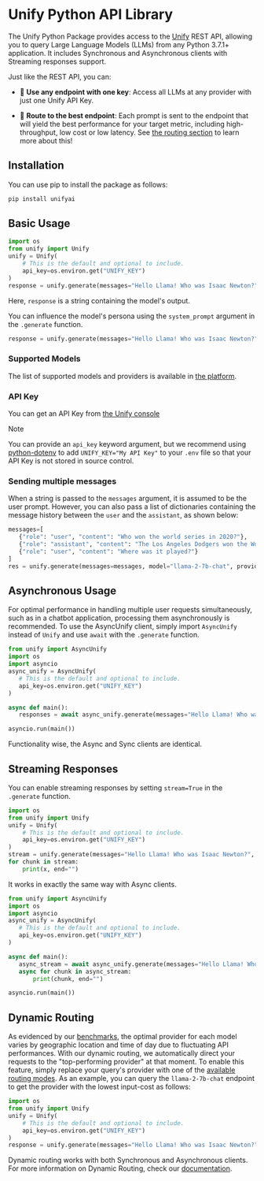 # Unify Python API Library
The Unify Python Package provides access to the [Unify](https://unify.ai) REST API, allowing you to query Large Language Models (LLMs)
from any Python 3.7.1+ application.
It includes Synchronous and Asynchronous clients with Streaming responses support.

Just like the REST API, you can:

- 🔑 **Use any endpoint with one key**: Access all LLMs at any provider with just one Unify API Key.


- 🚀 **Route to the best endpoint**: Each prompt is sent to the endpoint that will yield the best
  performance for your target metric, including high-throughput, low cost or low latency. See
  [the routing section](#dynamic-routing) to learn more about this!

## Installation
You can use pip to install the package as follows:
```bash
pip install unifyai
```

## Basic Usage
```python
import os
from unify import Unify
unify = Unify(
    # This is the default and optional to include.
    api_key=os.environ.get("UNIFY_KEY")
)
response = unify.generate(messages="Hello Llama! Who was Isaac Newton?", model="llama-2-13b-chat", provider="anyscale")
```

Here, `response` is a string containing the model's output.

You can influence the model's persona using the `system_prompt` argument in the `.generate` function.

```python
response = unify.generate(messages="Hello Llama! Who was Isaac Newton?", system_prompt="You should always talk in rhymes", model="llama-2-13b-chat", provider="anyscale")
```

### Supported Models
The list of supported models and providers is available in [the platform](https://unify.ai/hub).

### API Key
You can get an API Key from [the Unify console](https://console.unify.ai/)

> [!NOTE]
> You can provide an `api_key` keyword argument, but
> we recommend using [python-dotenv](https://pypi.org/project/python-dotenv/)
> to add `UNIFY_KEY="My API Key"` to your `.env` file
> so that your API Key is not stored in source control.

### Sending multiple messages

 When a string is passed to the `messages` argument, it is assumed to be the user prompt. However, you can also pass a list of dictionaries containing the message history between
 the `user` and the `assistant`, as shown below:

 ```python
 messages=[
    {"role": "user", "content": "Who won the world series in 2020?"},
    {"role": "assistant", "content": "The Los Angeles Dodgers won the World Series in 2020."},
    {"role": "user", "content": "Where was it played?"}
]
res = unify.generate(messages=messages, model="llama-2-7b-chat", provider="anyscale")
 ```


## Asynchronous Usage
For optimal performance in handling multiple user requests simultaneously, such as in a chatbot application, processing them asynchronously is recommended.
To use the AsyncUnify client, simply import `AsyncUnify` instead
 of `Unify` and use `await` with the `.generate` function.

 ```python
from unify import AsyncUnify
import os
import asyncio
async_unify = AsyncUnify(
    # This is the default and optional to include.
    api_key=os.environ.get("UNIFY_KEY")
)

async def main():
    responses = await async_unify.generate(messages="Hello Llama! Who was Isaac Newton?", model="llama-2-13b-chat", provider="anyscale")

asyncio.run(main())
```

Functionality wise, the Async and Sync clients are identical.

## Streaming Responses
You can enable streaming responses by setting `stream=True` in the `.generate` function.

```python
import os
from unify import Unify
unify = Unify(
    # This is the default and optional to include.
    api_key=os.environ.get("UNIFY_KEY")
)
stream = unify.generate(messages="Hello Llama! Who was Isaac Newton?", model="llama-2-13b-chat", provider="anyscale", stream=True)
for chunk in stream:
    print(x, end="")
```

It works in exactly the same way with Async clients.

 ```python
from unify import AsyncUnify
import os
import asyncio
async_unify = AsyncUnify(
    # This is the default and optional to include.
    api_key=os.environ.get("UNIFY_KEY")
)

async def main():
    async_stream = await async_unify.generate(messages="Hello Llama! Who was Isaac Newton?", model="llama-2-13b-chat", provider="anyscale", stream=True)
    async for chunk in async_stream:
        print(chunk, end="")

asyncio.run(main())
```

## Dynamic Routing
As evidenced by our [benchmarks](https://unify.ai/hub), the optimal provider for each model varies by geographic location and time of day due to fluctuating API performances. With our dynamic routing, we automatically direct your requests to the "top-performing provider" at that moment. To enable this feature, simply replace your query's provider with one of the [available routing modes](https://unify.ai/docs/hub/concepts/runtime_routing.html#available-modes). As an example, you can query the `llama-2-7b-chat` endpoint to get the provider with the lowest input-cost as follows:

```python
import os
from unify import Unify
unify = Unify(
    # This is the default and optional to include.
    api_key=os.environ.get("UNIFY_KEY")
)
response = unify.generate(messages="Hello Llama! Who was Isaac Newton?", model="llama-2-13b-chat", provider="lowest-input-cost")
```
Dynamic routing works with both Synchronous and Asynchronous clients. For more information on Dynamic Routing, check our [documentation](https://unify.ai/docs/hub/concepts/runtime_routing.html#dynamic-routing).
